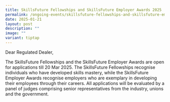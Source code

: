 ```yaml
---
title: SkillsFuture Fellowships and SkillsFuture Employer Awards 2025
permalink: /ongoing-events/skillsfuture-fellowships-and-skillsfuture-employer-awards-2025/
date: 2025-01-21
layout: post
description: ""
image: ""
variant: tiptap
---
```

<p>Dear Regulated Dealer,</p>
<p>The SkillsFuture Fellowships and the SkillsFuture Employer Awards are
open for applications till 20 Mar 2025. The SkillsFuture Fellowships recognise
individuals who have developed skills mastery, while the SkillsFuture Employer
Awards recognise employers who are exemplary in developing their employees
through their careers. All applications will be evaluated by a panel of
judges comprising senior representatives from the industry, unions and
the government.</p>
<p></p>
<p></p>